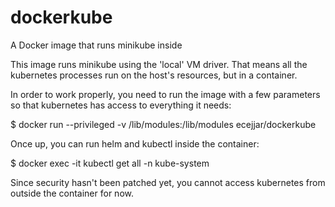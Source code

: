 # dockerkube
A Docker image that runs minikube inside

This image runs minikube using the 'local' VM driver. That means all the
kubernetes processes run on the host's resources, but in a container.

In order to work properly, you need to run the image with a few parameters
so that kubernetes has access to everything it needs:

$ docker run --privileged -v /lib/modules:/lib/modules ecejjar/dockerkube

Once up, you can run helm and kubectl inside the container:

$ docker exec -it <container-name> kubectl get all -n kube-system

Since security hasn't been patched yet, you cannot access kubernetes from
outside the container for now.


